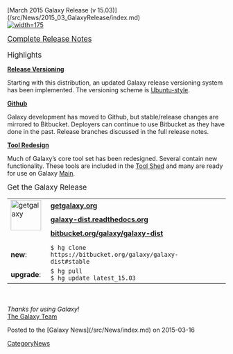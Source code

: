 <div class='newsItemHeader'>[March 2015 Galaxy Release (v 15.03)](/src/News/2015_03_GalaxyRelease/index.md)</div>

<div class='right'><a href='http://getgalaxy.org'><img src="/src/Images/Logos/GetGalaxyOrg.png" alt="width=175" /></a></div>

<span style="font-size: larger;">[Complete Release Notes](http://wiki.galaxyproject.org/DevNewsBriefs/2015_03) </span>
<br /><br />
<span style="font-size: larger;"> Highlights </span>

 **[Release Versioning](/src/DevNewsBriefs/2015_03/index.md#release_versioning)**

  Starting with this distribution, an updated Galaxy release versioning system has been implemented. The versioning scheme is [Ubuntu-style](https://wiki.ubuntu.com/Releases).

 **[Github](/src/DevNewsBriefs/2015_03/index.md#github)**

  Galaxy development has moved to Github, but stable/release changes are mirrored to Bitbucket. Deployers can continue to use Bitbucket as they have done in the past. Release branches discussed in the full release notes.

 **[Tool Redesign](/src/DevNewsBriefs/2015_03/index.md#tool_redesign)**

  Much of Galaxy’s core tool set has been redesigned. Several contain new functionality. These tools are included in the [Tool Shed](http://usegalaxy.org/toolshed) and many are ready for use on Galaxy [Main](/src/Main/index.md).

<span style="font-size: larger;"> Get the Galaxy Release </span>
<br />
<table>
  <tr>
    <td rowspan=3 style=" border: none;"> <a href='http://getgalaxy.org/'><img src="http://galaxy.psu.edu/static/getgalaxy.png" alt="getgalaxy" width=70 /></a> &nbsp;&nbsp; </td>
    <td colspan=2 style=" border: none;"> <strong><a href='http://wiki.galaxyproject.org/Admin/Get%20Galaxy'>getgalaxy.org</a></strong> </td>
  </tr>
  <tr>
    <td style=" border: none;"> <strong><a href='http://galaxy-dist.readthedocs.org'>galaxy-dist.readthedocs.org</a></strong> </td>
    <td style=" border: none;"> </td>
  </tr>
  <tr>
    <td style=" border: none;"> <strong><a href='http://bitbucket.org/galaxy/galaxy-dist'>bitbucket.org/galaxy/galaxy-dist</a></strong> </td>
    <td style=" border: none;"> </td>
  </tr>
  <tr>
    <td style=" border: none;"> </td>
  </tr>
  <tr>
    <td style=" border: none;"> <strong>new</strong>: </td>
    <td style=" border: none;"> <code>$ hg clone https://bitbucket.org/galaxy/galaxy-dist#stable </code> </td>
  </tr>
  <tr>
    <td style=" border: none;"> <strong>upgrade</strong>: </td>
    <td style=" border: none;"> <code>$ hg pull </code> <br /> <code>$ hg update latest_15.03</code> </td>
  </tr>
</table>


<br /><br />
*Thanks for using Galaxy!* <br />
[The Galaxy Team](/src/GalaxyTeam/index.md)


<div class='newsItemFooter'>Posted to the [Galaxy News](/src/News/index.md) on 2015-03-16</div>

[CategoryNews](/src/CategoryNews/index.md)
